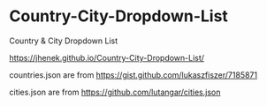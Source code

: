# Country-City-Dropdown-List
Country &amp; City Dropdown List

https://jhenek.github.io/Country-City-Dropdown-List/


countries.json are from https://gist.github.com/lukaszfiszer/7185871

cities.json are from https://github.com/lutangar/cities.json
